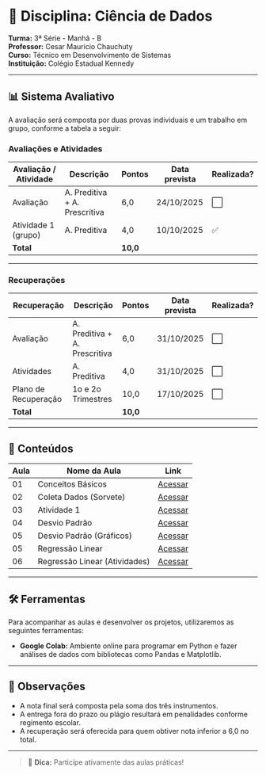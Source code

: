 # 📘 Disciplina: Ciência de Dados

**Turma:** 3ª Série - Manhã - B  
**Professor:** Cesar Mauricio Chauchuty  
**Curso:** Técnico em Desenvolvimento de Sistemas  
**Instituição:** Colégio Estadual Kennedy  

---

## 📊 Sistema Avaliativo

A avaliação será composta por duas provas individuais e um trabalho em grupo, conforme a tabela a seguir:

### Avaliações e Atividades

| Avaliação / Atividade     | Descrição                     | Pontos   | Data prevista | Realizada? |
|---------------------------|-------------------------------|----------|----------------|-------------|
| Avaliação                 | A. Preditiva + A. Prescritiva | 6,0      | 24/10/2025     | ⬜          |
| Atividade 1 (grupo)       | A. Preditiva                  | 4,0      | 10/10/2025     | ✅          |
| **Total**                 |                               | **10,0** |                |             |

---

### Recuperações

| Recuperação               | Descrição                      | Pontos   | Data prevista | Realizada? |
|---------------------------|--------------------------------|----------|----------------|-----------|
| Avaliação                 | A. Preditiva + A. Prescritiva  | 6,0      | 31/10/2025     | ⬜        |
| Atividades                | A. Preditiva                   | 4,0      | 31/10/2025     | ⬜        |
| Plano de Recuperação      | 1o e 2o Trimestres             | 10,0     | 17/10/2025     | ⬜        |
| **Total**                 |                                | **10,0** |                |           |

---

## 🧪 Conteúdos

| Aula | Nome da Aula              | Link                                                            |
|------|---------------------------|-----------------------------------------------------------------|
| 01   |  Conceitos Básicos        | [Acessar](https://github.com/profchauchuty/cepk-3b-sist-ciencia-de-dados/blob/main/aulas/01.md) |
| 02   |  Coleta Dados (Sorvete)   | [Acessar](https://github.com/profchauchuty/cepk-3b-sist-ciencia-de-dados/blob/main/aulas/02_coleta_dados.md) |
| 03   |  Atividade 1              | [Acessar](https://forms.gle/Qmt6CyS4K95Uk14C7) |
| 04   |  Desvio Padrão            | [Acessar](https://github.com/profchauchuty/cepk-3b-sist-ciencia-de-dados/blob/main/aulas/03_desvio_padrao.md) |
| 05   |  Desvio Padrão (Gráficos) | [Acessar](https://docs.google.com/spreadsheets/d/1hRehwYwFH0OBu6ZJHafff3nKTilE9oRU/edit?usp=sharing&ouid=111054391450593721313&rtpof=true&sd=true) |
| 05   |  Regressão Linear         | [Acessar](https://www.ibm.com/br-pt/think/topics/linear-regression) |
| 06   | Regressão Linear (Atividades) | [Acessar](https://github.com/profchauchuty/cepk-3b-sist-ciencia-de-dados/blob/main/aulas/04_regressao_linear_simples.md) |

---

## 🛠️ Ferramentas

Para acompanhar as aulas e desenvolver os projetos, utilizaremos as seguintes ferramentas:

- **Google Colab:** Ambiente online para programar em Python e fazer análises de dados com bibliotecas como Pandas e Matplotlib.

---

## 📌 Observações

- A nota final será composta pela soma dos três instrumentos.
- A entrega fora do prazo ou plágio resultará em penalidades conforme regimento escolar.
- A recuperação será oferecida para quem obtiver nota inferior a 6,0 no total.

---

> 📱 **Dica:** Participe ativamente das aulas práticas!
